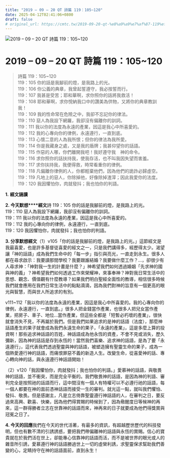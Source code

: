 ```yaml
---
title: "2019 – 09 – 20 QT 詩篇 119：105~120"
date: 2025-04-12T02:41:06+0800
draft: false
# original_url: https://cmtc.tw/2019-09-20-qt-%e8%a9%a9%e7%af%87-119%ef%bc%9a105120
---
```


![2019 – 09 – 20 QT 詩篇 119：105\~120](/images/qt.jpg   "2019 – 09 – 20 QT 詩篇 119：105\~120")

# 2019 – 09 – 20 QT 詩篇 119：105\~120

> 詩篇 119：105\~120  
> 119：105 你的話是我腳前的燈，是我路上的光。  
> 119：106 你公義的典章，我曾起誓遵守，我必按誓而行。  
> 119：107 我甚是受苦；耶和華啊，求你照你的話將我救活！  
> 119：108 耶和華啊，求你悅納我口中的讚美為供物，又將你的典章教訓我！  
> 119：109 我的性命常在危險之中，我卻不忘記你的律法。  
> 119：110 惡人為我設下網羅，我卻沒有偏離你的訓詞。  
> 119：111 我以你的法度為永遠的產業，因這是我心中所喜愛的。  
> 119：112 我的心專向你的律例，永遠遵行，一直到底。  
> 119：113 心懷二意的人為我所恨；但你的律法為我所愛。  
> 119：114 你是我藏身之處，又是我的盾牌；我甚仰望你的話語。  
> 119：115 作惡的人哪，你們離開我吧！我好遵守我　神的命令。  
> 119：116 求你照你的話扶持我，使我存活，也不叫我因失望而害羞。  
> 119：117 求你扶持我，我便得救，時常看重你的律例。  
> 119：118 凡偏離你律例的人，你都輕棄他們，因為他們的詭詐必歸虛空。  
> 119：119 凡地上的惡人，你除掉他，好像除掉渣滓；因此我愛你的法度。  
> 119：120 我因懼怕你，肉就發抖；我也怕你的判語。

**1.** **經文誦讀**

**2. 今天默想****經文**詩 119：105 你的話是我腳前的燈，是我路上的光。  
119：110 惡人為我設下網羅，我卻沒有偏離你的訓詞。  
119：111 我以你的法度為永遠的產業，因這是我心中所喜愛的。  
119：112 我的心專向你的律例，永遠遵行，一直到底。  
119：120 我因懼怕你，肉就發抖；我也怕你的判語。

**3. 分享默想經文**（1）v105「你的話是我腳前的燈，是我路上的光。」這節經文是我最喜愛，也是許多基督徒喜愛的經文之一，只是我們講得多，經歷得太少。渴望讓「神的話語」成為我們生命中的「每一步」指引與亮光，一直走到永生。很多人都在尋求啟示：我要讀那間學校？我要跟誰結婚？我要做什麼工作？…，卻很少有人尋求神：「神對我一生的計畫是什麼？」神希望我們如何透過婚姻「先求神的國與神的義」？神希望我們如何透過工作來榮耀神，來事奉神？神對我日常生活中的思想、觀念、價值觀有什麼教導？如果我們明白聖經全面性的教導，相信很多時候我們就會應用在我們日常生活中的點點滴滴，因為我們對神的旨意有一個更高的眼光與智慧，而與世人所追求的有別。

v111\~112「我以你的法度為永遠的產業，因這是我心中所喜愛的。我的心專向你的律例，永遠遵行，一直到底。」很多人把金錢當作產業，也很多人把兒女當作產業，把房子、車子、地位…當作產業，但這些全都是「短暫必朽壞的產業」，很快就會消失不見，不再屬於我們。但是我們如果追求的是神的話語（法度），那麼神話語產生的果子就會成為我們永遠生命的果子，「永遠的產業」，這是多麼上算的投資啊！那些追求神話語的百姓，神話語成為他永恆的資產，不會不見或消失，歷久彌新，因為神的話話是存到永恆的！當然我們喜樂、追求神的話語，是為了要「永遠遵行」，這代表我們透過聖靈與神的話語，被塑造擁有聖靈生命的果子，成為一個熱愛遵行神的話語，而痛恨罪惡不義的新造人生。改變生命，從喜愛神的話、專心轉向神的話，與永遠遵行神話語開始！

（2）v120「我因懼怕你，肉就發抖；我也怕你的判語。」愛慕神的話語，與敬畏神的話語，並不衝突，而是完全平衡的。我們敬畏神的話語，是因為神的判語、審判完全是按照祂的話語而行，這中間沒有一個人有特權可以不必遵行祂的話語，每一個人都要在神的面前憑神話語而接受一生的審判。就光這一點，就叫我們懼怕、發抖、敬畏。但是感謝主，凡是立志倚靠聖靈遵行神話語的人，在審判之日，要反過來高興、歡喜、快樂，因為他們得賞賜的時候到了，因為儆醒度日等候神的再來，這一群得勝者立志在世靠神的話語而來，神再來的日子就要成為他們得獎賞與冠冕之日了。

**4. 今天的回應**我們在今天的世代活著，有最多的資訊，有超越歷世歷代的科技發明，但也有數不清的引誘誘惑，要把我們帶偏離神的話語與永恆的賞賜。信心的寶貴就在於我們活在世上，卻能專心信靠神的話語而活，而不是被世界的眼光或人的雜音所引誘，愛慕遵行神的話語勝過世上一切的虛榮利誘，求聖靈保求幫助我們善變的心，定睛持守在神的話語面前，直到永生！
